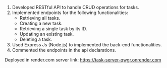 1) Developed RESTful API to handle CRUD operations for tasks.
2) Implemented endpoints for the following functionalities:
    - Retrieving all tasks.
    - Creating a new task.
    - Retrieving a single task by its ID.
    - Updating an existing task.
    - Deleting a task.
3) Used Express Js (Node.js) to implemented the back-end functionalities.
4) Commented the endpoints in the api declarations.

Deployed in render.com
server link: https://task-server-qwgr.onrender.com


